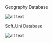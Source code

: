Geography Database

![alt text](https://github.com/CrystallizedSnowflakes/SQL-SoftUni/tree/main/05_TABLE_RELATIONS/Geography_DB.jpg)




Soft_Uni Database

![alt text](https://github.com/CrystallizedSnowflakes/SQL-SoftUni/tree/main/05_TABLE_RELATIONS/Soft_Uni_DB.jpg)